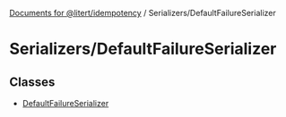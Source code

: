 [Documents for @litert/idempotency](../../index.md) / Serializers/DefaultFailureSerializer

# Serializers/DefaultFailureSerializer

## Classes

- [DefaultFailureSerializer](classes/DefaultFailureSerializer.md)
